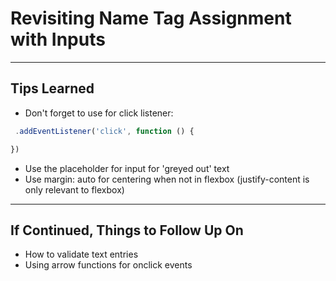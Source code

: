 
# Revisiting Name Tag Assignment with Inputs

-------
## Tips Learned
- Don't forget to use for click listener:
```js
 .addEventListener('click', function () {

})
```
- Use the placeholder for input for 'greyed out' text
- Use margin: auto for centering when not in flexbox (justify-content is only relevant to flexbox)

-------
## If Continued, Things to Follow Up On
- How to validate text entries
- Using arrow functions for onclick events